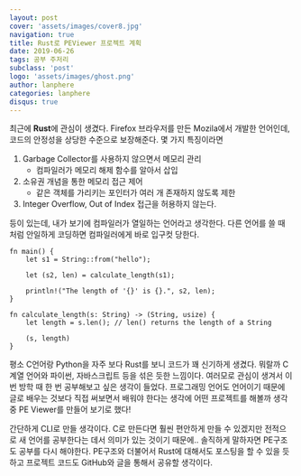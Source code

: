 ```yaml
---
layout: post
cover: 'assets/images/cover8.jpg'
navigation: true
title: Rust로 PEViewer 프로젝트 계획
date: 2019-06-26
tags: 공부 주저리
subclass: 'post'
logo: 'assets/images/ghost.png'
author: lanphere
categories: lanphere
disqus: true
---
```


최근에 **Rust**에 관심이 생겼다. Firefox 브라우저를 만든 Mozila에서
개발한 언어인데, 코드의 안정성을 상당한 수준으로 보장해준다.
몇 가지 특징이라면

1. Garbage Collector를 사용하지 않으면서 메모리 관리
    - 컴파일러가 메모리 해제 함수를 알아서 삽입
2. 소유권 개념을 통한 메모리 접근 제어
    - 같은 객체를 가리키는 포인터가 여러 개 존재하지 않도록 제한
3. Integer Overflow, Out of Index 접근을 허용하지 않는다.

등이 있는데, 내가 보기에 컴파일러가 열일하는 언어라고 생각한다. 
다른 언어를 쓸 때 처럼 안일하게 코딩하면 컴파일러에게 바로 입구컷 당한다.

```
fn main() {
    let s1 = String::from("hello");

    let (s2, len) = calculate_length(s1);

    println!("The length of '{}' is {}.", s2, len);
}

fn calculate_length(s: String) -> (String, usize) {
    let length = s.len(); // len() returns the length of a String

    (s, length)
}
```

평소 C언어랑 Python을 자주 보다 Rust를 보니 코드가 꽤 신기하게 생겼다.
뭐랄까 C계열 언어와 파이썬, 자바스크립트 등을 섞은 듯한 느낌이다. 여러모로 관심이 생겨서
이번 방학 때 한 번 공부해보고 싶은 생각이 들었다. 프로그래밍 언어도 언어이기 때문에
글로 배우는 것보다 직접 써보면서 배워야 한다는 생각에 어떤 프로젝트를 해볼까 생각 중
PE Viewer를 만들어 보기로 했다!

간단하게 CLI로 만들 생각이다. C로 만든다면 훨씬 편안하게 만들 수 있겠지만 전적으로 새 언어를 공부한다는 데서
의미가 있는 것이기 때문에.. 솔직하게 말하자면 PE구조도 공부를 다시 해야한다.
PE구조와 더불어서 Rust에 대해서도 포스팅을 할 수 있을 듯 하고 프로젝트 코드도 GitHub와 글을 통해서 공유할 생각이다.